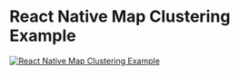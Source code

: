 # React Native Map Clustering Example

[![React Native Map Clustering Example](https://img.youtube.com/vi/0ztVGYegxeM/0.jpg)](https://www.youtube.com/watch?v=0ztVGYegxeM)
